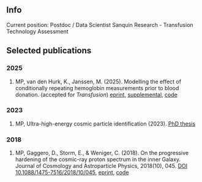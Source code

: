 ## Info
Current position: Postdoc / Data Scientist Sanquin Research - Transfusion Technology Assessment 

## Selected publications

### 2025
1. MP, van den Hurk, K., Janssen, M. (2025). Modelling the effect of conditionally repeating hemoglobin measurements prior to blood donation. (accepted for <em>Transfusion</em>) [eprint](/publications/modelling_repeated_Hb_measurements_MP_2025.pdf), [supplemental](/publications/supplemental_modelling_repeated_Hb_measurements_MP_2025.pdf), [code](https://github.com/martp91/repeated_Hb_paper)

### 2023
1. MP, Ultra-high-energy cosmic particle identification (2023). [PhD thesis](http://www.nikhef.nl/pub/services/biblio/theses_pdf/thesis_M_Pothast.pdf)

### 2018

1. MP, Gaggero, D., Storm, E., & Weniger, C. (2018). On the progressive hardening of the cosmic-ray proton spectrum in the inner Galaxy. Journal of Cosmology and Astroparticle Physics, 2018(10), 045. [DOI 10.1088/1475-7516/2018/10/045](https://iopscience.iop.org/article/10.1088/1475-7516/2018/10/045), [eprint](https://arxiv.org/abs/1807.04554), [code](https://github.com/martp91/y-rays-UPS)